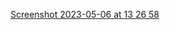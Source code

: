 [Screenshot 2023-05-06 at 13 26 58](https://user-images.githubusercontent.com/30148823/236618680-26e32980-9639-4a6f-b006-09bc0c0b21a9.png)
